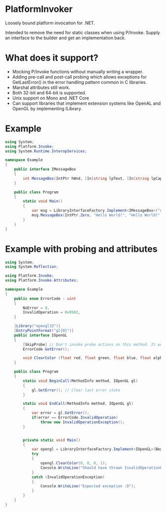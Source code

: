 PlatformInvoker
===============

Loosely bound platform invocation for .NET.

Intended to remove the need for static classes 
when using P/Invoke. Supply an interface to
the builder and get an implementation back.

What does it support?
=====================

* Mocking P/Invoke functions without manually writing a wrapper.
* Adding pre-call and post-call probing which allows exceptions
  for GetLastError() in the error handling pattern common in C
  libraries.
* Marshal attributes still work.
* Both 32-bit and 64-bit is supported.
* Unix support on Mono and .NET Core
* Can support libraries that implement extension systems like OpenAL and OpenGL by implementing
  ILibrary.

Example
=======
```csharp
using System;
using Platform.Invoke;
using System.Runtime.InteropServices;

namespace Example
{
    public interface IMessageBox
    {
        int MessageBox(IntPtr hWnd, [In]string lpText, [In]string lpCaption, uint uType);
    }

    public class Program
    {
        static void Main()
        {
            var msg = LibraryInterfaceFactory.Implement<IMessageBox>("user32");
            msg.MessageBox(IntPtr.Zero, "Hello World!", "Hello World!", 1);
        }
    }
}
```

Example with probing and attributes
===================================

```csharp
using System;
using System.Reflection;

using Platform.Invoke;
using Platform.Invoke.Attributes;

namespace Example
{
    public enum ErrorCode : uint
    {
        NoError = 0,
        InvalidOperation = 0x0502,
    }

    [Library("opengl32")]
    [EntryPointFormat("gl{0}")]
    public interface IOpenGL
    {
        [SkipProbe] // Don't invoke probe actions on this method. It would cause infinite recursion.
        ErrorCode GetError();

        void ClearColor (float red, float green, float blue, float alpha);
    }

    public class Program
    {
        static void BeginCall(MethodInfo method, IOpenGL gl)
        {
            gl.GetError(); // Clear last error state
        }

        static void EndCall(MethodInfo method, IOpenGL gl)
        {
            var error = gl.GetError();
            if(error == ErrorCode.InvalidOperation)
                throw new InvalidOperationException();
        }


        private static void Main()
        {
            var opengl = LibraryInterfaceFactory.Implement<IOpenGL>(BeginCall, EndCall);
            try
            {
                opengl.ClearColor(0, 0, 0, 1);
                Console.WriteLine("Should have thrown InvalidOperationException since there is no context bound...");
            }
            catch (InvalidOperationException)
            {
                Console.WriteLine("Expected exception :D");
            }
        }
    }
}
```

